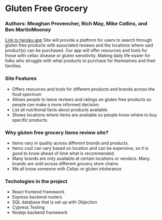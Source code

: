 # Gluten Free Grocery

### Authors: Meaghan Provencher, Rich May, Mike Collins, and Ben MartinMooney

[Link to heroku app](https://gluten-free-grocery.herokuapp.com/)
Site will provide a platform for users to search through gluten free products with associated reviews and the locations where said product(s) can be purchased. Our app will offer resources and tools for those with celiac disease or gluten sensitivity. Making daily life easier for folks who struggle with what products to purchase for themselves and their families.

### Site Features

- Offers resources and tools for different products and brands across the food spectrum
- Allows people to leave reviews and ratings on gluten free products so people can make a more informed decision.
- List all nutritional facts about products available.
- Shows locations where items are available so people know where to buy specific products.

### Why gluten free grocery items review site?

- Items vary in quality across different brands and products.
- Items cost can vary based on location and can be expensive, so it is good to know ahead of time what is recommended.
- Many brands are only available at certain locations or vendors. Many brands are sold across different grocery store chains
- We all know someone with Celiac or gluten intolerance

### Techologies in the project

- React frontend framework
- Express backend routers
- SQL database that is set up with Objection
- Cypress Testing
- Nodejs backend framework

